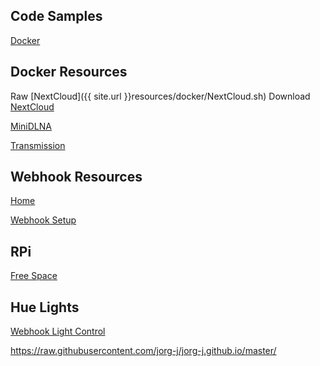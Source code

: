 ## Code Samples

[Docker](pages/docker.md)




## Docker Resources

Raw [NextCloud]({{ site.url }}resources/docker/NextCloud.sh)
Download
[NextCloud](resources/docker/NextCloud.sh) 

[MiniDLNA](resources/docker/minidlnabuild.sh)

[Transmission](resources/docker/transmission.sh)


## Webhook Resources

[Home](resources/location/stat.txt)

[Webhook Setup](resources/webhooks/webhook_install.sh)

## RPi

[Free Space](resources/rpi/remover.sh)


## Hue Lights

[Webhook Light Control](pages/hue.md)



https://raw.githubusercontent.com/jorg-j/jorg-j.github.io/master/